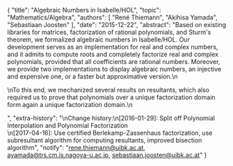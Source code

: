 {
    "title": "Algebraic Numbers in Isabelle/HOL",
    "topic": "Mathematics/Algebra",
    "authors": [
        "René Thiemann",
        "Akihisa Yamada",
        "Sebastiaan Joosten"
    ],
    "date": "2015-12-22",
    "abstract": "Based on existing libraries for matrices, factorization of rational polynomials, and Sturm's theorem, we formalized algebraic numbers in Isabelle/HOL. Our development serves as an implementation for real and complex numbers, and it admits to compute roots and completely factorize real and complex polynomials, provided that all coefficients are rational numbers. Moreover, we provide two implementations to display algebraic numbers, an injective and expensive one, or a faster but approximative version.\n</p><p>\nTo this end, we mechanized several results on resultants, which also required us to prove that polynomials over a unique factorization domain form again a unique factorization domain.\n</p>",
    "extra-history": "\nChange history:\n[2016-01-29]: Split off Polynomial Interpolation and Polynomial Factorization<br>\n[2017-04-16]: Use certified Berlekamp-Zassenhaus factorization, use subresultant algorithm for computing resultants, improved bisection algorithm",
    "notify": "rene.thiemann@uibk.ac.at, ayamada@trs.cm.is.nagoya-u.ac.jp, sebastiaan.joosten@uibk.ac.at"
}